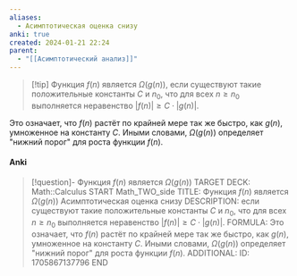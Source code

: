 ```yaml
---
aliases:
  - Асимптотическая оценка снизу
anki: true
created: 2024-01-21 22:24
parent:
  - "[[Асимптотический анализ]]"
---
```


> [!tip] Функция $f(n)$ является $\Omega(g(n))$, 
если существуют такие положительные константы $C$ и $n_0$, что для всех $n \geq n_0$ выполняется неравенство $|f(n)| \geq C \cdot |g(n)|$.

Это означает, что $f(n)$ растёт по крайней мере так же быстро, как $g(n)$, умноженное на константу $C$. Иными словами, $\Omega(g(n))$ определяет "нижний порог" для роста функции $f(n)$.

#### Anki
> [!question]-  Функция $f(n)$ является $\Omega(g(n))$
TARGET DECK: Math::Calculus
START
Math_TWO_side
TITLE: Функция $f(n)$ является $\Omega(g(n))$
Асимптотическая оценка снизу
DESCRIPTION: если существуют такие положительные константы $C$ и $n_0$, что для всех $n \geq n_0$ выполняется неравенство $|f(n)| \geq C \cdot |g(n)|$.
FORMULA: Это означает, что $f(n)$ растёт по крайней мере так же быстро, как $g(n)$, умноженное на константу $C$. Иными словами, $\Omega(g(n))$ определяет "нижний порог" для роста функции $f(n)$.
ADDITIONAL:
ID: 1705867137796
END














